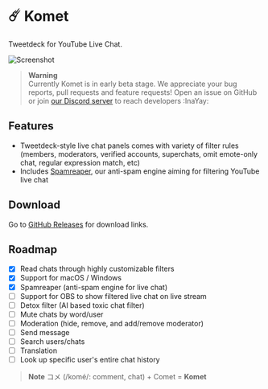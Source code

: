 # ☄️ Komet

Tweetdeck for YouTube Live Chat.

![Screenshot](https://github.com/holodata/komet/blob/master/.github/ss.png?raw=true)

> **Warning**  
> Currently Komet is in early beta stage. We appreciate your bug reports, pull requests and feature requests! Open an issue on GitHub or join [our Discord server](https://holodata.org/discord) to reach developers :InaYay:

## Features

- Tweetdeck-style live chat panels comes with variety of filter rules (members, moderators, verified accounts, superchats, omit emote-only chat, regular expression match, etc)
- Includes [Spamreaper](https://github.com/holodata/spamreaper), our anti-spam engine aiming for filtering YouTube live chat

## Download

Go to [GitHub Releases](https://github.com/holodata/komet/releases/tag/v21.10.28) for download links.

## Roadmap

- [x] Read chats through highly customizable filters
- [x] Support for macOS / Windows
- [x] Spamreaper (anti-spam engine for live chat)
- [ ] Support for OBS to show filtered live chat on live stream
- [ ] Detox filter (AI based toxic chat filter)
- [ ] Mute chats by word/user
- [ ] Moderation (hide, remove, and add/remove moderator)
- [ ] Send message
- [ ] Search users/chats
- [ ] Translation
- [ ] Look up specific user's entire chat history

> **Note**
> コメ (/komé/: comment, chat) + Comet = **Komet**
